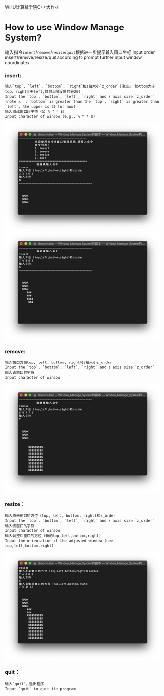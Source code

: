 WHU计算机学院C++大作业
# How to use Window Manage System?

输入指令`insert`/`remove`/`resize`/`quit`根据进一步提示输入窗口坐标
Input order insert/remove/resize/quit according to prompt further input window coordinates

### insert:
	输入`top`, `left`, `bottom`, `right`和z轴大小`z_order`(注意⚠️：bottom大于top，right大于left,目前上限设置的是20)
	Input the `top`, `bottom`, `left`, `right` and z axis size `z_order` (note ⚠️ ️ : `bottom` is greater than the `top`, `right` is greater than `left`, the upper is 20 for now)
	输入组成窗口的字符（如 % ^ * $）
	Input character of window (e.g., % ^ * $)
![insert](https://github.com/Chuhan1112/Window-Manage-System/raw/master/imgfiles/2018-12-26_9.19.17.png)
![insert(重叠)](https://github.com/Chuhan1112/Window-Manage-System/raw/master/imgfiles/2018-12-26_9.20.19.png)

### remove:
	输入窗口方位top, left, bottom, right和z轴大小z_order
	Input the `top`, `bottom`, `left`, `right` and z axis size `z_order`
	输入该窗口的字符
	Input character of window
![remove](https://github.com/Chuhan1112/Window-Manage-System/raw/master/imgfiles/2018-12-26_9.21.35.png)
### resize：
	输入原来窗口的方位（top, left, bottom, right)和z_order
	Input the `top`, `bottom`, `left`, `right` and z axis size `z_order`
	输入该窗口的字符
	Input character of window
	输入调整后窗口的方位（新的top,left,bottom,right)
	Input the orientation of the adjusted window (new top,left,bottom,right)
![resize](https://github.com/Chuhan1112/Window-Manage-System/raw/master/imgfiles/2018-12-26_9.21.05.png)
### quit：
	输入`quit`，退出程序
	Input `quit` to quit the program

